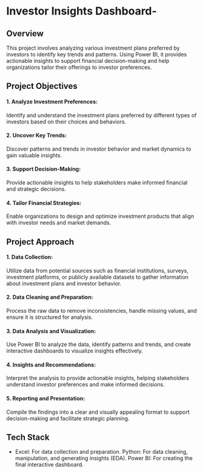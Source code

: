 # Investor Insights Dashboard-
## Overview 
This project involves analyzing various investment plans preferred by investors to identify key trends and patterns. Using Power BI, it provides actionable insights to support financial decision-making and help organizations tailor their offerings to investor preferences.


## Project Objectives
#### 1. Analyze Investment Preferences:
Identify and understand the investment plans preferred by different types of investors based on their choices and behaviors.

#### 2. Uncover Key Trends:
Discover patterns and trends in investor behavior and market dynamics to gain valuable insights.

#### 3. Support Decision-Making:
Provide actionable insights to help stakeholders make informed financial and strategic decisions.

#### 4. Tailor Financial Strategies:
Enable organizations to design and optimize investment products that align with investor needs and market demands.


## Project Approach
#### 1. Data Collection:
Utilize data from potential sources such as financial institutions, surveys, investment platforms, or publicly available datasets to gather information about investment plans and investor behavior.

#### 2. Data Cleaning and Preparation:
Process the raw data to remove inconsistencies, handle missing values, and ensure it is structured for analysis.

#### 3. Data Analysis and Visualization:
Use Power BI to analyze the data, identify patterns and trends, and create interactive dashboards to visualize insights effectively.

#### 4. Insights and Recommendations:
Interpret the analysis to provide actionable insights, helping stakeholders understand investor preferences and make informed decisions.

#### 5. Reporting and Presentation:
Compile the findings into a clear and visually appealing format to support decision-making and facilitate strategic planning.


## Tech Stack
* Excel: For data collection and preparation.
Python: For data cleaning, manipulation, and generating insights (EDA).
Power BI: For creating the final interactive dashboard.

















